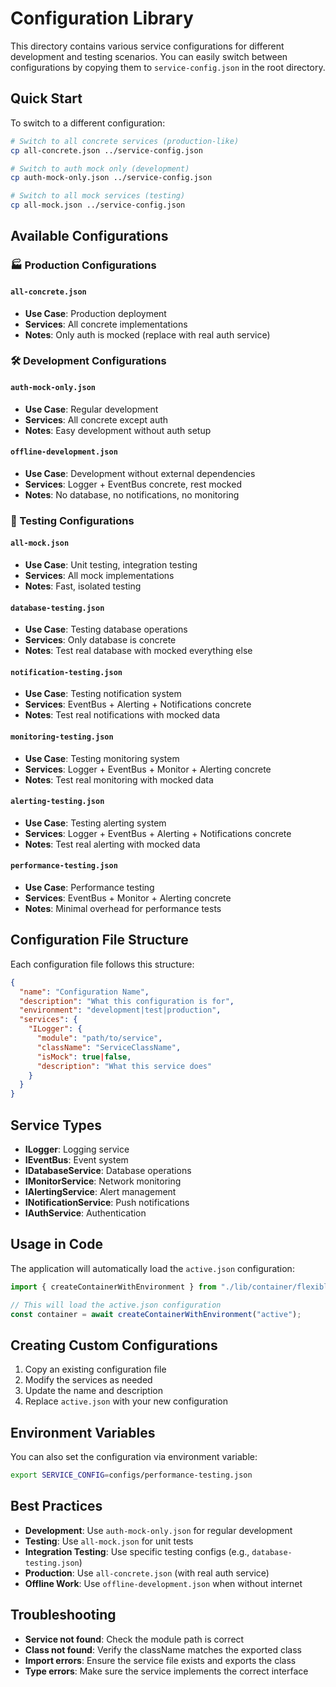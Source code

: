 # Configuration Library

This directory contains various service configurations for different development and testing scenarios. You can easily switch between configurations by copying them to `service-config.json` in the root directory.

## Quick Start

To switch to a different configuration:

```bash
# Switch to all concrete services (production-like)
cp all-concrete.json ../service-config.json

# Switch to auth mock only (development)
cp auth-mock-only.json ../service-config.json

# Switch to all mock services (testing)
cp all-mock.json ../service-config.json
```

## Available Configurations

### 🏭 Production Configurations

#### `all-concrete.json`

- **Use Case**: Production deployment
- **Services**: All concrete implementations
- **Notes**: Only auth is mocked (replace with real auth service)

### 🛠️ Development Configurations

#### `auth-mock-only.json`

- **Use Case**: Regular development
- **Services**: All concrete except auth
- **Notes**: Easy development without auth setup

#### `offline-development.json`

- **Use Case**: Development without external dependencies
- **Services**: Logger + EventBus concrete, rest mocked
- **Notes**: No database, no notifications, no monitoring

### 🧪 Testing Configurations

#### `all-mock.json`

- **Use Case**: Unit testing, integration testing
- **Services**: All mock implementations
- **Notes**: Fast, isolated testing

#### `database-testing.json`

- **Use Case**: Testing database operations
- **Services**: Only database is concrete
- **Notes**: Test real database with mocked everything else

#### `notification-testing.json`

- **Use Case**: Testing notification system
- **Services**: EventBus + Alerting + Notifications concrete
- **Notes**: Test real notifications with mocked data

#### `monitoring-testing.json`

- **Use Case**: Testing monitoring system
- **Services**: Logger + EventBus + Monitor + Alerting concrete
- **Notes**: Test real monitoring with mocked data

#### `alerting-testing.json`

- **Use Case**: Testing alerting system
- **Services**: Logger + EventBus + Alerting + Notifications concrete
- **Notes**: Test real alerting with mocked data

#### `performance-testing.json`

- **Use Case**: Performance testing
- **Services**: EventBus + Monitor + Alerting concrete
- **Notes**: Minimal overhead for performance tests

## Configuration File Structure

Each configuration file follows this structure:

```json
{
  "name": "Configuration Name",
  "description": "What this configuration is for",
  "environment": "development|test|production",
  "services": {
    "ILogger": {
      "module": "path/to/service",
      "className": "ServiceClassName",
      "isMock": true|false,
      "description": "What this service does"
    }
  }
}
```

## Service Types

- **ILogger**: Logging service
- **IEventBus**: Event system
- **IDatabaseService**: Database operations
- **IMonitorService**: Network monitoring
- **IAlertingService**: Alert management
- **INotificationService**: Push notifications
- **IAuthService**: Authentication

## Usage in Code

The application will automatically load the `active.json` configuration:

```typescript
import { createContainerWithEnvironment } from "./lib/container/flexible-container";

// This will load the active.json configuration
const container = await createContainerWithEnvironment("active");
```

## Creating Custom Configurations

1. Copy an existing configuration file
2. Modify the services as needed
3. Update the name and description
4. Replace `active.json` with your new configuration

## Environment Variables

You can also set the configuration via environment variable:

```bash
export SERVICE_CONFIG=configs/performance-testing.json
```

## Best Practices

- **Development**: Use `auth-mock-only.json` for regular development
- **Testing**: Use `all-mock.json` for unit tests
- **Integration Testing**: Use specific testing configs (e.g., `database-testing.json`)
- **Production**: Use `all-concrete.json` (with real auth service)
- **Offline Work**: Use `offline-development.json` when without internet

## Troubleshooting

- **Service not found**: Check the module path is correct
- **Class not found**: Verify the className matches the exported class
- **Import errors**: Ensure the service file exists and exports the class
- **Type errors**: Make sure the service implements the correct interface
